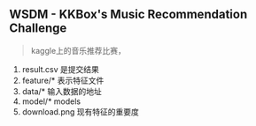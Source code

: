 ## WSDM - KKBox's Music Recommendation Challenge
> kaggle上的音乐推荐比赛，

1. result.csv 是提交结果
2. feature/* 表示特征文件
3. data/* 输入数据的地址
4. model/* models
5. download.png 现有特征的重要度